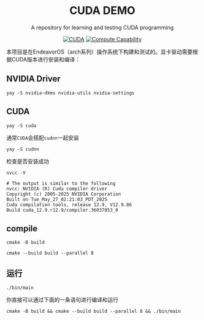
<div id="top" align="center">

# CUDA DEMO
  A repository for learning and testing CUDA programming </br>

  [![CUDA](https://img.shields.io/badge/CUDA-12.9-blue.svg)](https://developer.nvidia.com/cuda-toolkit)
  [![Compute Capability](https://img.shields.io/badge/Compute%20Capability-3.0+-blue.svg)](https://developer.nvidia.com/cuda-gpus)

</div>

本项目是在EndeavorOS（arch系列）操作系统下构建和测试的。显卡驱动需要根据CUDA版本进行安装和编译：

## NVIDIA Driver
```shell
yay -S nvidia-dkms nvidia-utils nvidia-settings
```

## CUDA
```shell
yay -S cuda
```
通常`CUDA`会搭配`cudnn`一起安装
```shell
yay -S cudnn
```
检查是否安装成功

```shell
nvcc -V

# The output is similar to the following
nvcc: NVIDIA (R) Cuda compiler driver
Copyright (c) 2005-2025 NVIDIA Corporation
Built on Tue_May_27_02:21:03_PDT_2025
Cuda compilation tools, release 12.9, V12.9.86
Build cuda_12.9.r12.9/compiler.36037853_0

```

## compile
```shell
cmake -B build

cmake --build build --parallel 8
```

## 运行
```shell
./bin/main
```

你直接可以通过下面的一条语句进行编译和运行
```shell
cmake -B build && cmake --build build --parallel 8 && ./bin/main
```